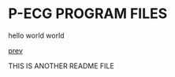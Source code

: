 # P-ECG PROGRAM FILES
hello world world
 
[prev](/home/erk/WorkSpace/kicad/PORTABLE_ECG_MACHINE/README.md)

THIS IS ANOTHER README FILE